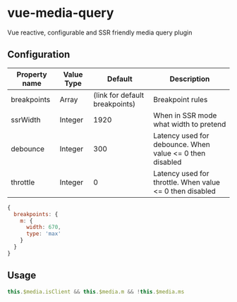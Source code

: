 # vue-media-query
Vue reactive, configurable and SSR friendly media query plugin

## 

## Configuration
| Property name  | Value Type | Default | Description |
| ------------- | ------------- | ------------- | ------------- |
| breakpoints  | Array | (link for default breakpoints) | Breakpoint rules |
| ssrWidth  | Integer | 1920 | When in SSR mode what width to pretend |
| debounce  | Integer | 300 | Latency used for debounce. When value <= 0 then disabled |
| throttle  | Integer | 0 | Latency used for throttle. When value <= 0 then disabled |

```javascript
{
  breakpoints: {
    m: {
      width: 670,
      type: 'max'
    }
  }
}
```

## Usage
```javascript
this.$media.isClient && this.$media.m && !this.$media.ms
```
